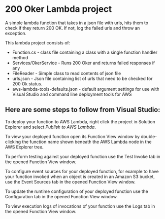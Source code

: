# 200 Oker Lambda project

A simple lambda function that takes in a json file with urls, hits them to check if they return 200 OK. If not, log the failed urls and throw an exception.


This lambda project consists of:
* Function.cs - class file containing a class with a single function handler method
* Services/OkerService  - Runs 200 Oker and returns failed responses if any
* FileReader - Simple class to read contents of json file
* urls.json - Json file containing list of urls that need to be checked for 200 Ok status. 
* aws-lambda-tools-defaults.json - default argument settings for use with Visual Studio and command line deployment tools for AWS

## Here are some steps to follow from Visual Studio:

To deploy your function to AWS Lambda, right click the project in Solution Explorer and select *Publish to AWS Lambda*.

To view your deployed function open its Function View window by double-clicking the function name shown beneath the AWS Lambda node in the AWS Explorer tree.

To perform testing against your deployed function use the Test Invoke tab in the opened Function View window.

To configure event sources for your deployed function, for example to have your function invoked when an object is created in an Amazon S3 bucket, use the Event Sources tab in the opened Function View window.

To update the runtime configuration of your deployed function use the Configuration tab in the opened Function View window.

To view execution logs of invocations of your function use the Logs tab in the opened Function View window.